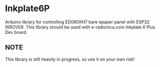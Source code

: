 # Inkplate6P
Arduino library for controlling ED060XH7 bare epaper panel with ESP32 WROVER.
This library should be used with e-radionica.com Inkplate 6 Plus Dev board.

<H2>NOTE</H2>
This library is still heavily in progress, so use it on your own risk!

